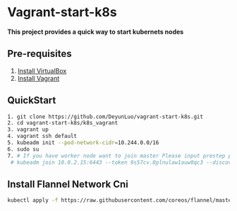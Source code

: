 # Vagrant-start-k8s

**This project provides a quick way to start kubernets nodes** 

## Pre-requisites

1. [Install VirtualBox](https://www.virtualbox.org/wiki/Downloads)
2. [Install Vagrant](https://www.vagrantup.com/downloads)

## QuickStart

```Bash
1. git clone https://github.com/DeyunLuo/vagrant-start-k8s.git
2. cd vagrant-start-k8s/k8s_vagrant
3. vagrant up
4. vagrant ssh default
5. kubeadm init --pod-network-cidr=10.244.0.0/16
6. sudo su  
7. # If you have worker node want to join master Please input prestep print like this
 # kubeadm join 10.0.2.15:6443 --token 9s57cv.0plnulaw1auw0qc3 --discovery-token-ca-cert-hash sha256:850ca59741aa91eed92955caa77c35dd7a5da7a3d6d40fe1a4b81d8ba69dea85
```

## Install Flannel Network Cni
```bash
kubectl apply -f https://raw.githubusercontent.com/coreos/flannel/master/Documentation/kube-flannel.yml
```



